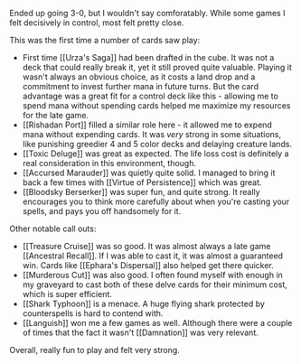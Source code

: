 Ended up going 3-0, but I wouldn't say comforatably. While some games I felt decisively in control, most felt pretty close.

This was the first time a number of cards saw play:

- First time [[Urza's Saga]] had been drafted in the cube. It was not a deck that could really break it, yet it still proved quite valuable. Playing it wasn't always an obvious choice, as it costs a land drop and a commitment to invest further mana in future turns. But the card advantage was a great fit for a control deck like this - allowing me to spend mana without spending cards helped me maximize my resources for the late game.
- [[Rishadan Port]] filled a similar role here - it allowed me to expend mana without expending cards. It was _very_ strong in some situations, like punishing greedier 4 and 5 color decks and delaying creature lands.
- [[Toxic Deluge]] was great as expected. The life loss cost is definitely a real consideration in this environment, though.
- [[Accursed Marauder]] was quietly quite solid. I managed to bring it back a few times with [[Virtue of Persistence]] which was great.
- [[Bloodsky Berserker]] was super fun, and quite strong. It really encourages you to think more carefully about when you're casting your spells, and pays you off handsomely for it.

Other notable call outs:

- [[Treasure Cruise]] was so good. It was almost always a late game [[Ancestral Recall]]. If I was able to cast it, it was almost a guaranteed win. Cards like [[Ephara's Dispersal]] also helped get there quicker.
- [[Murderous Cut]] was also good. I often found myself with enough in my graveyard to cast both of these delve cards for their minimum cost, which is super efficient.
- [[Shark Typhoon]] is a menace. A huge flying shark protected by counterspells is hard to contend with.
- [[Languish]] won me a few games as well. Although there were a couple of times that the fact it wasn't [[Damnation]] was very relevant.

Overall, really fun to play and felt very strong.
